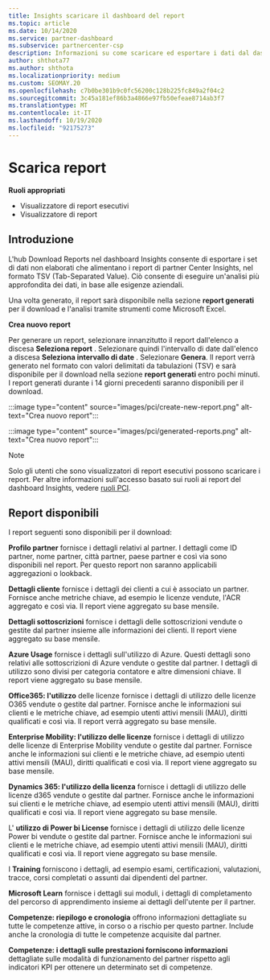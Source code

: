 ```yaml
---
title: Insights scaricare il dashboard del report
ms.topic: article
ms.date: 10/14/2020
ms.service: partner-dashboard
ms.subservice: partnercenter-csp
description: Informazioni su come scaricare ed esportare i dati dal dashboard di report unificato del centro per i partner e dai report di partner Center Insights.
author: shthota77
ms.author: shthota
ms.localizationpriority: medium
ms.custom: SEOMAY.20
ms.openlocfilehash: c7b0be301b9c0fc56200c128b225fc849a2f04c2
ms.sourcegitcommit: 3c45a181ef86b3a4866e97fb50efeae8714ab3f7
ms.translationtype: MT
ms.contentlocale: it-IT
ms.lasthandoff: 10/19/2020
ms.locfileid: "92175273"
---
```

# <a name="download-reports"></a>Scarica report

**Ruoli appropriati**
- Visualizzatore di report esecutivi
- Visualizzatore di report

## <a name="introduction"></a>Introduzione

L'hub Download Reports nel dashboard Insights consente di esportare i set di dati non elaborati che alimentano i report di partner Center Insights, nel formato TSV (Tab-Separated Value). Ciò consente di eseguire un'analisi più approfondita dei dati, in base alle esigenze aziendali.

Una volta generato, il report sarà disponibile nella sezione **report generati** per il download e l'analisi tramite strumenti come Microsoft Excel.

**Crea nuovo report**

Per generare un report, selezionare innanzitutto il report dall'elenco a discesa **Seleziona report** . Selezionare quindi l'intervallo di date dall'elenco a discesa **Seleziona intervallo di date** . Selezionare **Genera**. Il report verrà generato nel formato con valori delimitati da tabulazioni (TSV) e sarà disponibile per il download nella sezione **report generati** entro pochi minuti. I report generati durante i 14 giorni precedenti saranno disponibili per il download.

:::image type="content" source="images/pci/create-new-report.png" alt-text="Crea nuovo report":::

:::image type="content" source="images/pci/generated-reports.png" alt-text="Crea nuovo report":::

>[!NOTE] 
>Solo gli utenti che sono visualizzatori di report esecutivi possono scaricare i report. Per altre informazioni sull'accesso basato sui ruoli ai report del dashboard Insights, vedere [ruoli PCI](pci-roles.md). 

## <a name="available-reports"></a>Report disponibili

I report seguenti sono disponibili per il download:

**Profilo partner** fornisce i dettagli relativi al partner. I dettagli come ID partner, nome partner, città partner, paese partner e così via sono disponibili nel report. Per questo report non saranno applicabili aggregazioni o lookback.

**Dettagli cliente** fornisce i dettagli dei clienti a cui è associato un partner. Fornisce anche metriche chiave, ad esempio le licenze vendute, l'ACR aggregato e così via. Il report viene aggregato su base mensile.

**Dettagli sottoscrizioni** fornisce i dettagli delle sottoscrizioni vendute o gestite dal partner insieme alle informazioni dei clienti. Il report viene aggregato su base mensile.

**Azure Usage** fornisce i dettagli sull'utilizzo di Azure. Questi dettagli sono relativi alle sottoscrizioni di Azure vendute o gestite dal partner. I dettagli di utilizzo sono divisi per categoria contatore e altre dimensioni chiave. Il report viene aggregato su base mensile.

**Office365: l'utilizzo** delle licenze fornisce i dettagli di utilizzo delle licenze O365 vendute o gestite dal partner. Fornisce anche le informazioni sui clienti e le metriche chiave, ad esempio utenti attivi mensili (MAU), diritti qualificati e così via. Il report verrà aggregato su base mensile.

**Enterprise Mobility: l'utilizzo delle licenze**  fornisce i dettagli di utilizzo delle licenze di Enterprise Mobility vendute o gestite dal partner. Fornisce anche le informazioni sui clienti e le metriche chiave, ad esempio utenti attivi mensili (MAU), diritti qualificati e così via. Il report viene aggregato su base mensile.

**Dynamics 365: l'utilizzo della licenza** fornisce i dettagli di utilizzo delle licenze d365 vendute o gestite dal partner. Fornisce anche le informazioni sui clienti e le metriche chiave, ad esempio utenti attivi mensili (MAU), diritti qualificati e così via. Il report viene aggregato su base mensile.

L' **utilizzo di Power bi License** fornisce i dettagli di utilizzo delle licenze Power bi vendute o gestite dal partner. Fornisce anche le informazioni sui clienti e le metriche chiave, ad esempio utenti attivi mensili (MAU), diritti qualificati e così via. Il report viene aggregato su base mensile.

I **Training** forniscono i dettagli, ad esempio esami, certificazioni, valutazioni, tracce, corsi completati o assunti dai dipendenti del partner.

**Microsoft Learn** fornisce i dettagli sui moduli, i dettagli di completamento del percorso di apprendimento insieme ai dettagli dell'utente per il partner.

**Competenze: riepilogo e cronologia** offrono informazioni dettagliate su tutte le competenze attive, in corso o a rischio per questo partner. Include anche la cronologia di tutte le competenze acquisite dal partner.

**Competenze: i dettagli sulle prestazioni forniscono informazioni** dettagliate sulle modalità di funzionamento del partner rispetto agli indicatori KPI per ottenere un determinato set di competenze.

